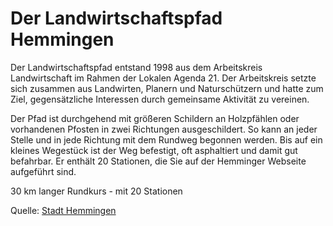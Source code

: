 ﻿<!-- Farbe: 'darkgreen' -->

# Der Landwirtschaftspfad Hemmingen

Der Landwirtschaftspfad entstand 1998 aus dem Arbeitskreis Landwirtschaft im Rahmen der Lokalen Agenda 21. Der Arbeitskreis setzte sich zusammen aus Landwirten, Planern und Naturschützern und hatte zum Ziel, gegensätzliche Interessen durch gemeinsame Aktivität zu vereinen.

Der Pfad ist durchgehend mit größeren Schildern an Holzpfählen oder vorhandenen Pfosten in zwei Richtungen ausgeschildert. So kann an jeder Stelle und in jede Richtung mit dem Rundweg begonnen werden.
Bis auf ein kleines Wegestück ist der Weg befestigt, oft asphaltiert und damit gut befahrbar. Er enthält 20 Stationen, die Sie auf der Hemminger Webseite aufgeführt sind.

30 km langer Rundkurs - mit 20 Stationen

Quelle: [Stadt Hemmingen](https://www.stadthemmingen.de/downloads/datei/OTA3MDAxMDE0Oy07L3Vzci9sb2NhbC9odHRwZC92aHRkb2NzL2hlbW1pbmdlbi9oZW1taW5nZW4vbWVkaWVuL2Rva3VtZW50ZS9sYXdpcGZhZF8yMDE0XzA5XzIzX25ldS5wZGY%3D)
